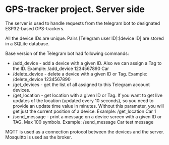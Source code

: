 # GPS-tracker project. Server side

The server is used to handle requests from the telegram bot to designated ESP32-based GPS-trackers.

All the device IDs are unique. Pairs [Telegram user ID]:[device ID] are stored in a SQLite database.

Base version of the Telegram bot had following commands:
- /add_device - add a device with a given ID. Also we can assign a Tag to the ID. Example: /add_device 1234567890 Car
- /delete_device - delete a device with a given ID or Tag. Example: /delete_device 1234567890
- /get_devices - get the list of all assigned to this Telegram account devices.
- /get_location - get location with a given ID or Tag. If you want to get live updates of the location (updated every 10 seconds), so you need to provide an update time value in minutes. Without this parameter, you will get just the current position of a device. Example: /get_location Car 1
- /send_message - print a message on a device screen with a given ID or TAG. Max 100 symbols. Example: /send_message Car test message

MQTT is used as a connection protocol between the devices and the server. Mosquitto is used as the broker. 